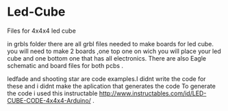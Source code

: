 # Led-Cube
Files for 4x4x4 led cube

in grbls folder there are all grbl files needed to make boards for led cube.
you will need to make 2 boards ,one top one on wich you will place your led cube and one bottom one that has all electronics.
There are also Eagle schematic and board files for both pcbs .

ledfade and shooting star are code examples.I didnt write the code for these and i didnt make the aplication that generates the code 
To generate the code i used this instructable http://www.instructables.com/id/LED-CUBE-CODE-4x4x4-Arduino/ .
